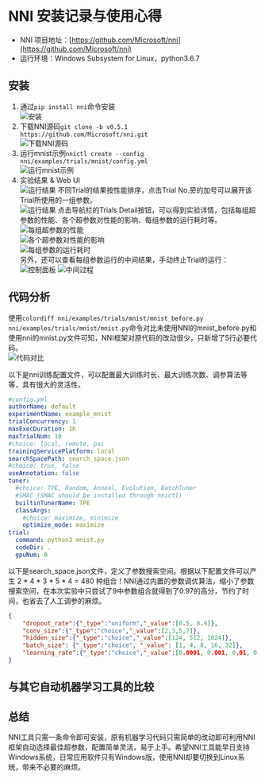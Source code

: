 # NNI 安装记录与使用心得

<!-- @import "[TOC]" {cmd="toc" depthFrom=1 depthTo=6 orderedList=false} -->

- NNI 项目地址：[https://github.com/Microsoft/nni](https://github.com/Microsoft/nni)
- 运行环境：Windows Subsystem for Linux，python3.6.7

## 安装

1. 通过```pip install nni```命令安装  
![安装](imgs/2019-02-14-19-00-39.png)
2. 下载NNI源码```git clone -b v0.5.1 https://github.com/Microsoft/nni.git```  
![下载NNI源码](imgs/2019-02-14-19-25-26.png)
3. 运行mnist示例```nnictl create --config nni/examples/trials/mnist/config.yml```  
![运行mnist示例](imgs/2019-02-14-19-37-17.png)
4. 实验结果 & Web UI  
![运行结果](imgs/2019-02-14-21-47-32.png)
不同Trial的结果按性能排序，点击Trial No.旁的加号可以展开该Trial所使用的一组参数。  
![运行结果](imgs/2019-02-14-21-48-18.png)
点击导航栏的Trials Detail按钮，可以得到实验详情，包括每组超参数的性能、各个超参数对性能的影响、每组参数的运行耗时等。  
![每组超参数的性能](imgs/2019-02-14-22-01-20.png)  
![各个超参数对性能的影响](imgs/2019-02-14-22-01-47.png)  
![每组参数的运行耗时](imgs/2019-02-14-22-02-24.png)  
另外，还可以查看每组参数运行的中间结果，手动终止Trial的运行：  
![控制面板](imgs/2019-02-14-22-05-47.png)
![中间过程](imgs/2019-02-14-22-06-33.png)

## 代码分析
使用```colordiff nni/examples/trials/mnist/mnist_before.py nni/examples/trials/mnist/mnist.py```命令对比未使用NNI的mnist_before.py和使用nni的mnist.py文件可知，NNI框架对原代码的改动很少，只新增了5行必要代码。  
![代码对比](imgs/2019-02-14-22-14-53.png)

以下是nni训练配置文件，可以配置最大训练时长、最大训练次数、调参算法等等，具有很大的灵活性。

```yaml
#config.yml
authorName: default
experimentName: example_mnist
trialConcurrency: 1
maxExecDuration: 1h
maxTrialNum: 10
#choice: local, remote, pai
trainingServicePlatform: local
searchSpacePath: search_space.json
#choice: true, false
useAnnotation: false
tuner:
  #choice: TPE, Random, Anneal, Evolution, BatchTuner
  #SMAC (SMAC should be installed through nnictl)
  builtinTunerName: TPE
  classArgs:
    #choice: maximize, minimize
    optimize_mode: maximize
trial:
  command: python3 mnist.py
  codeDir: .
  gpuNum: 0
```

以下是search_space.json文件，定义了参数搜索空间。根据以下配置文件可以产生 2 * 4 * 3 * 5 * 4 = 480 种组合！NNI通过内置的参数调优算法，缩小了参数搜索空间，在本次实验中只尝试了9中参数组合就得到了0.97的高分，节约了时间，也省去了人工调参的麻烦。

```json
{
    "dropout_rate":{"_type":"uniform","_value":[0.5, 0.9]},
    "conv_size":{"_type":"choice","_value":[2,3,5,7]},
    "hidden_size":{"_type":"choice","_value":[124, 512, 1024]},
    "batch_size": {"_type":"choice", "_value": [1, 4, 8, 16, 32]},
    "learning_rate":{"_type":"choice","_value":[0.0001, 0.001, 0.01, 0.1]}
}
```

## 与其它自动机器学习工具的比较


## 总结

NNI工具只需一条命令即可安装，原有机器学习代码只需简单的改动即可利用NNI框架自动选择最佳超参数，配置简单灵活，易于上手。希望NNI工具能早日支持Windows系统，日常应用软件只有Windows版，使用NNI却要切换到Linux系统，带来不必要的麻烦。